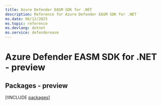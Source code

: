 ```yaml
---
title: Azure Defender EASM SDK for .NET
description: Reference for Azure Defender EASM SDK for .NET
ms.date: 06/12/2025
ms.topic: reference
ms.devlang: dotnet
ms.service: defendereasm
---
```

# Azure Defender EASM SDK for .NET - preview
## Packages - preview
[!INCLUDE [packages](defender-easm-index.md)]